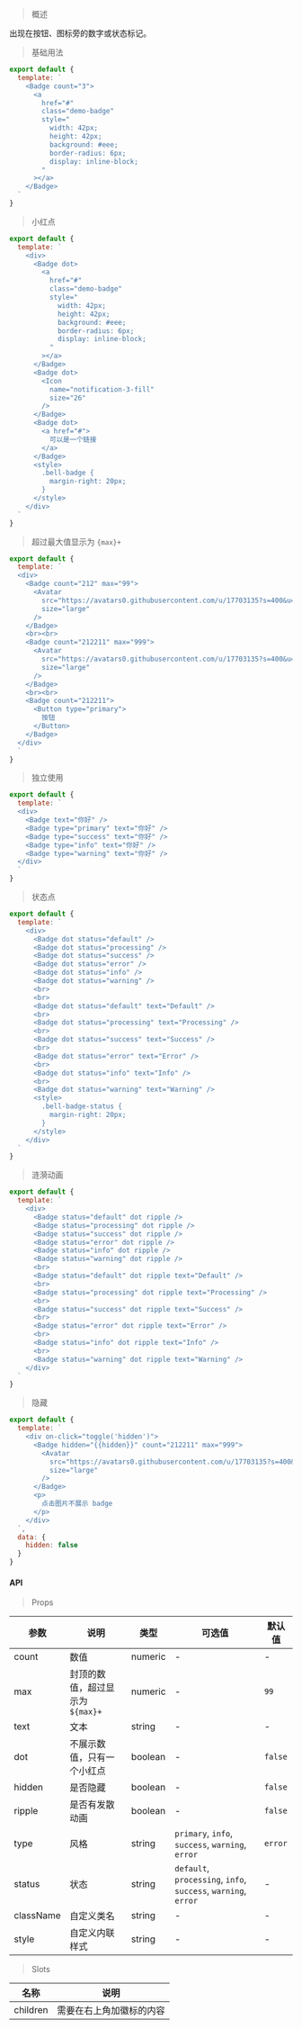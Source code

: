> 概述

出现在按钮、图标旁的数字或状态标记。

> 基础用法

```js
export default {
  template: `
    <Badge count="3">
      <a
        href="#"
        class="demo-badge"
        style="
          width: 42px;
          height: 42px;
          background: #eee;
          border-radius: 6px;
          display: inline-block;
        "
      ></a>
    </Badge>
  `
}
```

> 小红点

```js
export default {
  template: `
    <div>
      <Badge dot>
        <a
          href="#"
          class="demo-badge"
          style="
            width: 42px;
            height: 42px;
            background: #eee;
            border-radius: 6px;
            display: inline-block;
          "
        ></a>
      </Badge>
      <Badge dot>
        <Icon
          name="notification-3-fill"
          size="26"
        />
      </Badge>
      <Badge dot>
        <a href="#">
          可以是一个链接
        </a>
      </Badge>
      <style>
        .bell-badge {
          margin-right: 20px;
        }
      </style>
    </div>
  `
}
```

> 超过最大值显示为 `{max}+`

```js
export default {
  template: `
  <div>
    <Badge count="212" max="99">
      <Avatar
        src="https://avatars0.githubusercontent.com/u/17703135?s=400&u=612ef7e55a4394c89e2f53f8f360c9b3b2336ace&v=4"
        size="large"
      />
    </Badge>
    <br><br>
    <Badge count="212211" max="999">
      <Avatar
        src="https://avatars0.githubusercontent.com/u/17703135?s=400&u=612ef7e55a4394c89e2f53f8f360c9b3b2336ace&v=4"
        size="large"
      />
    </Badge>
    <br><br>
    <Badge count="212211">
      <Button type="primary">
        按钮
      </Button>
    </Badge>
  </div>
  `
}
```

> 独立使用

```js
export default {
  template: `
  <div>
    <Badge text="你好" />
    <Badge type="primary" text="你好" />
    <Badge type="success" text="你好" />
    <Badge type="info" text="你好" />
    <Badge type="warning" text="你好" />
  </div>
  `
}
```

> 状态点

```js
export default {
  template: `
    <div>
      <Badge dot status="default" />
      <Badge dot status="processing" />
      <Badge dot status="success" />
      <Badge dot status="error" />
      <Badge dot status="info" />
      <Badge dot status="warning" />
      <br>
      <br>
      <Badge dot status="default" text="Default" />
      <br>
      <Badge dot status="processing" text="Processing" />
      <br>
      <Badge dot status="success" text="Success" />
      <br>
      <Badge dot status="error" text="Error" />
      <br>
      <Badge dot status="info" text="Info" />
      <br>
      <Badge dot status="warning" text="Warning" />
      <style>
        .bell-badge-status {
          margin-right: 20px;
        }
      </style>
    </div>
  `
}
```

> 涟漪动画

```js
export default {
  template: `
    <div>
      <Badge status="default" dot ripple />
      <Badge status="processing" dot ripple />
      <Badge status="success" dot ripple />
      <Badge status="error" dot ripple />
      <Badge status="info" dot ripple />
      <Badge status="warning" dot ripple />
      <br>
      <Badge status="default" dot ripple text="Default" />
      <br>
      <Badge status="processing" dot ripple text="Processing" />
      <br>
      <Badge status="success" dot ripple text="Success" />
      <br>
      <Badge status="error" dot ripple text="Error" />
      <br>
      <Badge status="info" dot ripple text="Info" />
      <br>
      <Badge status="warning" dot ripple text="Warning" />
    </div>
  `
}
```

> 隐藏

```js
export default {
  template: `
    <div on-click="toggle('hidden')">
      <Badge hidden="{{hidden}}" count="212211" max="999">
        <Avatar
          src="https://avatars0.githubusercontent.com/u/17703135?s=400&u=612ef7e55a4394c89e2f53f8f360c9b3b2336ace&v=4"
          size="large"
        />
      </Badge>
      <p>
        点击图片不展示 badge
      </p>
    </div>
  `,
  data: {
    hidden: false
  }
}
```

#### API

> Props

参数 | 说明 | 类型 | 可选值 | 默认值
---|---|---|---|---
count | 数值 | numeric | - | -
max | 封顶的数值，超过显示为 `${max}+` | numeric | - | `99`
text | 文本 | string | - | -
dot | 不展示数值，只有一个小红点 | boolean | - | `false`
hidden | 是否隐藏 | boolean | - | `false`
ripple | 是否有发散动画 | boolean | - | `false`
type | 风格 | string | `primary`, `info`, `success`, `warning`, `error` | `error`
status | 状态 | string | `default`, `processing`, `info`, `success`, `warning`, `error` | -
className | 自定义类名 | string | - | -
style | 自定义内联样式 | string | - | -

> Slots

名称 | 说明
---|---
children | 需要在右上角加徽标的内容